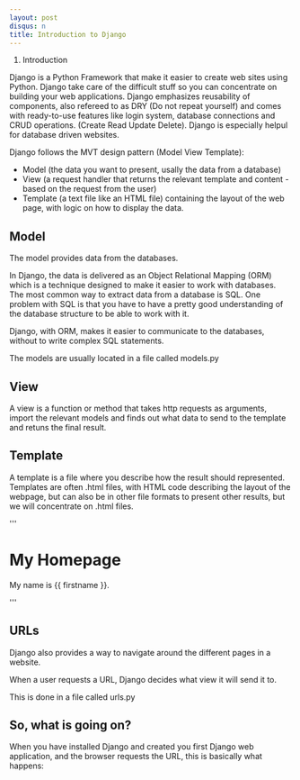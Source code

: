 ```yaml
---
layout: post
disqus: n
title: Introduction to Django
---
```


1. Introduction

Django is a Python Framework that make it easier to create web sites using Python. Django take care of
the difficult stuff so you can concentrate on building
your web applications. Django emphasizes reusability
of components, also refereed to as DRY (Do not repeat yourself) and comes with ready-to-use features like
login system, database connections and CRUD operations.
(Create Read Update Delete). Django is especially helpul for database driven websites.

Django follows the MVT design pattern (Model View Template):
- Model (the data you want to present, usally the data from a database)
- View (a request handler that returns the relevant template and content - based on the request from the user)
- Template (a text file like an HTML file) containing the layout of the web page, with logic on how to display the data.

## Model

The model provides data from the databases.

In Django, the data is delivered as an Object Relational Mapping (ORM)
which is a technique designed to make it easier to work with databases. The most common way to extract data from a database is SQL.
One problem with SQL is that you have to have a pretty good understanding of the database structure to be able to work with it.

Django, with ORM, makes it easier to communicate to the databases,
without to write complex SQL statements.

The models are usually located in a file called models.py

## View

A view is a function or method that takes http requests as arguments, import the relevant models and finds out what data to send to the template and retuns the final result.

## Template

A template is a file where you describe how the result should represented. Templates are often .html files, with HTML code
describing the layout of the webpage, but can also be in other
file formats to present other results, but we will concentrate
on .html files.

'''
<h1>My Homepage</h1>

<p>My name is {{ firstname }}.</p>
'''

## URLs

Django also provides a way to navigate around the different pages
in a website.

When a user requests a URL, Django decides what view it will send it to.

This is done in a file called urls.py

## So, what is going on?

When you have installed Django and created you first Django web application, and the browser requests the URL, this is basically
what happens:
